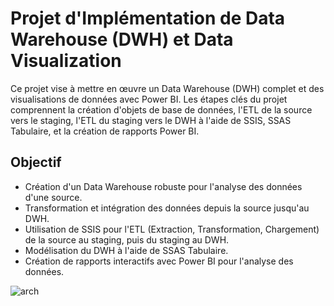 # Projet d'Implémentation de Data Warehouse (DWH) et Data Visualization

Ce projet vise à mettre en œuvre un Data Warehouse (DWH) complet et des visualisations de données avec Power BI. Les étapes clés du projet comprennent la création d'objets de base de données, l'ETL de la source vers le staging, l'ETL du staging vers le DWH à l'aide de SSIS, SSAS Tabulaire, et la création de rapports Power BI.

## Objectif

- Création d'un Data Warehouse robuste pour l'analyse des données d'une source.
- Transformation et intégration des données depuis la source jusqu'au DWH.
- Utilisation de SSIS pour l'ETL (Extraction, Transformation, Chargement) de la source au staging, puis du staging au DWH.
- Modélisation du DWH à l'aide de SSAS Tabulaire.
- Création de rapports interactifs avec Power BI pour l'analyse des données.

![arch](https://github.com/ayabbadi/DWH_implementation_project/assets/82125470/0be69696-e691-4983-b52f-3fe0ae383418)
